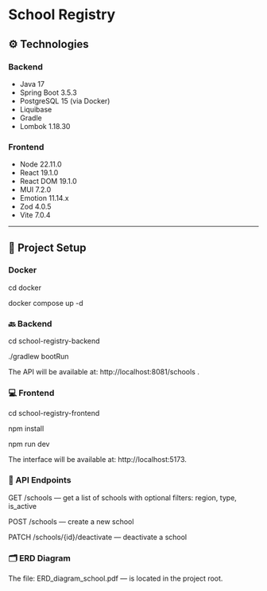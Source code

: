 # School Registry

## ⚙️ Technologies
### Backend
- Java 17
- Spring Boot 3.5.3
- PostgreSQL 15 (via Docker)
- Liquibase
- Gradle
- Lombok 1.18.30

### Frontend
- Node 22.11.0
- React 19.1.0
- React DOM 19.1.0
- MUI 7.2.0
- Emotion 11.14.x
- Zod 4.0.5
- Vite 7.0.4

---

## 🚀 Project Setup

### Docker

cd docker

docker compose up -d

### 🔙 Backend

cd school-registry-backend

./gradlew bootRun

The API will be available at: http://localhost:8081/schools .

### 💻 Frontend

cd school-registry-frontend

npm install

npm run dev

The interface will be available at: http://localhost:5173.

### 📌 API Endpoints

GET /schools — get a list of schools with optional filters: region, type, is_active

POST /schools — create a new school

PATCH /schools/{id}/deactivate — deactivate a school

### 🗂 ERD Diagram

The file: ERD_diagram_school.pdf — is located in the project root.
